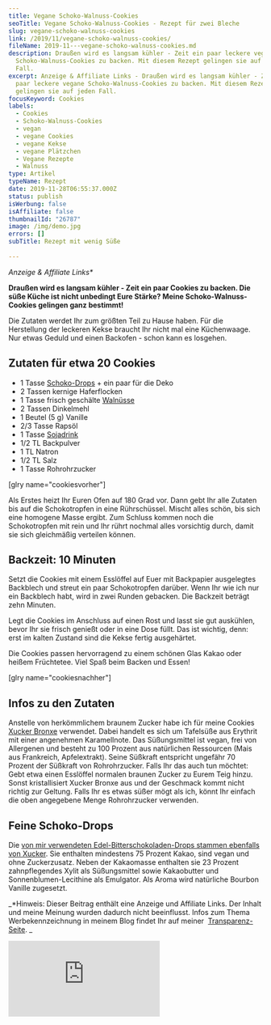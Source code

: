 ```yaml
---
title: Vegane Schoko-Walnuss-Cookies
seoTitle: Vegane Schoko-Walnuss-Cookies - Rezept für zwei Bleche
slug: vegane-schoko-walnuss-cookies
link: /2019/11/vegane-schoko-walnuss-cookies/
fileName: 2019-11---vegane-schoko-walnuss-cookies.md
description: Draußen wird es langsam kühler - Zeit ein paar leckere vegane
  Schoko-Walnuss-Cookies zu backen. Mit diesem Rezept gelingen sie auf jeden
  Fall.
excerpt: Anzeige & Affiliate Links - Draußen wird es langsam kühler - Zeit ein
  paar leckere vegane Schoko-Walnuss-Cookies zu backen. Mit diesem Rezept
  gelingen sie auf jeden Fall.
focusKeyword: Cookies
labels:
  - Cookies
  - Schoko-Walnuss-Cookies
  - vegan
  - vegane Cookies
  - vegane Kekse
  - vegane Plätzchen
  - Vegane Rezepte
  - Walnuss
type: Artikel
typeName: Rezept
date: 2019-11-28T06:55:37.000Z
status: publish
isWerbung: false
isAffiliate: false
thumbnailId: "26787"
image: /img/demo.jpg
errors: []
subTitle: Rezept mit wenig Süße
  
---
```


_Anzeige &amp; Affiliate Links\*_

**Draußen wird es langsam kühler - Zeit ein paar Cookies zu backen. Die süße
Küche ist nicht unbedingt Eure Stärke? Meine Schoko-Walnuss-Cookies gelingen
ganz bestimmt!**

Die Zutaten werdet Ihr zum größten Teil zu Hause haben. Für die Herstellung der
leckeren Kekse braucht Ihr nicht mal eine Küchenwaage. Nur etwas Geduld und
einen Backofen - schon kann es losgehen.

## Zutaten für etwa 20 Cookies

- 1 Tasse [Schoko-Drops](http://tidd.ly/b9dd4b7e) + ein paar für die Deko
- 2 Tassen kernige Haferflocken
- 1 Tasse frisch geschälte
  [Walnüsse](/2019/09/hof-windkind-walnuss-baum-adoptieren/)
- 2 Tassen Dinkelmehl
- 1 Beutel (5 g) Vanille
- 2/3 Tasse Rapsöl
- 1 Tasse [Sojadrink](/2014/12/diy-sojamilch/)
- 1/2 TL Backpulver
- 1 TL Natron
- 1/2 TL Salz
- 1 Tasse Rohrohrzucker

[glry name="cookiesvorher"]

Als Erstes heizt Ihr Euren Ofen auf 180 Grad vor. Dann gebt Ihr alle Zutaten bis
auf die Schokotropfen in eine Rührschüssel. Mischt alles schön, bis sich eine
homogene Masse ergibt. Zum Schluss kommen noch die Schokotropfen mit rein und
Ihr rührt nochmal alles vorsichtig durch, damit sie sich gleichmäßig verteilen
können.

## Backzeit: 10 Minuten

Setzt die Cookies mit einem Esslöffel auf Euer mit Backpapier ausgelegtes
Backblech und streut ein paar Schokotropfen darüber. Wenn Ihr wie ich nur ein
Backblech habt, wird in zwei Runden gebacken. Die Backzeit beträgt zehn Minuten.

Legt die Cookies im Anschluss auf einen Rost und lasst sie gut auskühlen, bevor
Ihr sie frisch genießt oder in eine Dose füllt. Das ist wichtig, denn: erst im
kalten Zustand sind die Kekse fertig ausgehärtet.

Die Cookies passen hervorragend zu einem schönen Glas Kakao oder heißem
Früchtetee. Viel Spaß beim Backen und Essen!

[glry name="cookiesnachher"]

## Infos zu den Zutaten

Anstelle von herkömmlichem braunem Zucker habe ich für meine Cookies 
[Xucker Bronxe](http://tidd.ly/3ac05ce5) verwendet. Dabei handelt es sich um
Tafelsüße aus Erythrit mit einer angenehmen Karamellnote. Das Süßungsmittel ist
vegan, frei von Allergenen und besteht zu 100 Prozent aus natürlichen Ressourcen
(Mais aus Frankreich, Apfelextrakt). Seine Süßkraft entspricht ungefähr 70
Prozent der Süßkraft von Rohrohrzucker. Falls Ihr das auch tun möchtet: Gebt
etwa einen Esslöffel normalen braunen Zucker zu Eurem Teig hinzu. Sonst
kristallisiert Xucker Bronxe aus und der Geschmack kommt nicht richtig zur
Geltung. Falls Ihr es etwas süßer mögt als ich, könnt Ihr einfach die oben
angegebene Menge Rohrohrzucker verwenden.

## Feine Schoko-Drops

Die
[von mir verwendeten Edel-Bitterschokoladen-Drops stammen ebenfalls von Xucker](http://tidd.ly/b9dd4b7e).
Sie enthalten mindestens 75 Prozent Kakao, sind vegan und ohne Zuckerzusatz.
Neben der Kakaomasse enthalten sie 23 Prozent zahnpflegendes Xylit als
Süßungsmittel sowie Kakaobutter und Sonnenblumen-Lecithine als Emulgator. Als
Aroma wird natürliche Bourbon Vanille zugesetzt.

_\*Hinweis: Dieser Beitrag enthält eine Anzeige und Affiliate Links. Der Inhalt
und meine Meinung wurden dadurch nicht beeinflusst. Infos zum Thema
Werbekennzeichnung in meinem Blog findet Ihr auf meiner 
[Transparenz-Seite](/werbung/). _

<!-- START ADVERTISER: Xucker DE from awin.com -->

![null](https://www.awin1.com/cshow.php?s=2269518&v=11793&q=348986&r=632580)

[](https://www.awin1.com/cread.php?s=2269518&v=11793&q=348986&r=632580)

<!-- END ADVERTISER: Xucker DE from awin.com -->

  